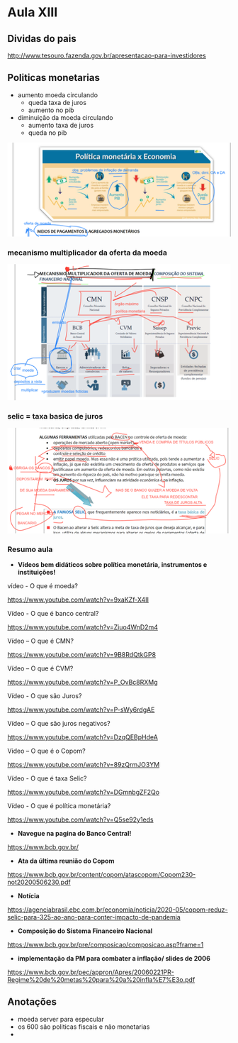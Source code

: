 # Aula XIII

## Dividas do pais

http://www.tesouro.fazenda.gov.br/apresentacao-para-investidores

## Politicas monetarias

- aumento moeda circulando 
  - queda taxa de juros
  - aumento no pib
- diminuição da moeda circulando 
  - aumento taxa de juros
  - queda no pib

![politica monetaria](image-20200527205531296.png)

### mecanismo multiplicador da oferta da moeda 

![image-20200527211719722](image-20200527211719722.png)

### selic = taxa basica de juros

![taxa basica de juros](image-20200527212859061.png)

### Resumo aula

- **Vídeos bem didáticos sobre política monetária, instrumentos e instituições!**

vídeo - O que é moeda?

https://www.youtube.com/watch?v=9xaKZf-X4II

Vídeo - O que é banco central?

https://www.youtube.com/watch?v=Ziuo4WnD2m4

Vídeo – O que é CMN?

https://www.youtube.com/watch?v=9B8RdQtkGP8

Vídeo – O que é CVM?

https://www.youtube.com/watch?v=P_OvBc8RXMg

Vídeo - O que são Juros?

https://www.youtube.com/watch?v=P-sWy6rdgAE

Vídeo – O que são juros negativos?

https://www.youtube.com/watch?v=DzqQEBpHdeA

Video – O que é o Copom?

https://www.youtube.com/watch?v=89zQrmJO3YM

Vídeo - O que é taxa Selic?

https://www.youtube.com/watch?v=DGmnbgZF2Qo

Vídeo - O que é política monetária?

https://www.youtube.com/watch?v=Q5se92y1eds

- **Navegue na pagina do Banco Central!**

https://www.bcb.gov.br/

- **Ata da última reunião do Copom**

https://www.bcb.gov.br/content/copom/atascopom/Copom230-not20200506230.pdf

- **Notícia**

https://agenciabrasil.ebc.com.br/economia/noticia/2020-05/copom-reduz-selic-para-325-ao-ano-para-conter-impacto-de-pandemia

- **Composição do Sistema Financeiro Nacional**

https://www.bcb.gov.br/pre/composicao/composicao.asp?frame=1

- **implementação da PM para combater a inflação/ slides de 2006**

https://www.bcb.gov.br/pec/appron/Apres/20060221PR-Regime%20de%20metas%20para%20a%20infla%E7%E3o.pdf

## Anotações

- moeda server para especular
- os 600 são politicas fiscais e não monetarias
- 